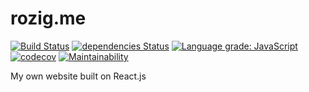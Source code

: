 # rozig.me

[![Build Status](https://travis-ci.com/rozig/rozig.github.io.svg?branch=master)](https://travis-ci.com/rozig/rozig.github.io) [![dependencies Status](https://david-dm.org/rozig/rozig.github.io/status.svg)](https://david-dm.org/rozig/rozig.github.io) [![Language grade: JavaScript](https://img.shields.io/lgtm/grade/javascript/g/rozig/rozig.me.svg?logo=lgtm&logoWidth=18)](https://lgtm.com/projects/g/rozig/rozig.me/context:javascript) [![codecov](https://codecov.io/gh/rozig/rozig.me/branch/master/graph/badge.svg)](https://codecov.io/gh/rozig/rozig.me) [![Maintainability](https://api.codeclimate.com/v1/badges/5e2dbae0c42c0816e0c3/maintainability)](https://codeclimate.com/github/rozig/rozig.me/maintainability)

My own website built on React.js
